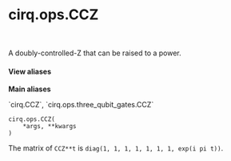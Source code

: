 <div itemscope itemtype="http://developers.google.com/ReferenceObject">
<meta itemprop="name" content="cirq.ops.CCZ" />
<meta itemprop="path" content="Stable" />
</div>

# cirq.ops.CCZ

<!-- Insert buttons and diff -->

<table class="tfo-notebook-buttons tfo-api" align="left">

</table>



A doubly-controlled-Z that can be raised to a power.

<section class="expandable">
  <h4 class="showalways">View aliases</h4>
  <p>
<b>Main aliases</b>
<p>`cirq.CCZ`, `cirq.ops.three_qubit_gates.CCZ`</p>
</p>
</section>

<pre class="devsite-click-to-copy prettyprint lang-py tfo-signature-link">
<code>cirq.ops.CCZ(
    *args, **kwargs
)
</code></pre>



<!-- Placeholder for "Used in" -->

The matrix of `CCZ**t` is `diag(1, 1, 1, 1, 1, 1, 1, exp(i pi t))`.